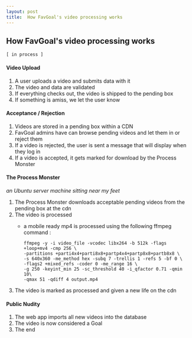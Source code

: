 ```yaml
---
layout: post
title:  How FavGoal's video processing works
---
```



## How FavGoal's video processing works
` [ in process ] `



#### Video Upload
1. A user uploads a video and submits data with it
2. The video and data are validated
3. If everything checks out, the video is shipped to the pending box
4. If something is amiss, we let the user know



#### Acceptance / Rejection
1. Videos are stored in a pending box within a CDN
2. FavGoal admins have can browse pending videos and let them in or reject them
3. If a video is rejected, the user is sent a message that will display when they log in
4. If a video is accepted, it gets marked for download by the Process Monster



#### The Process Monster
*an Ubuntu server machine sitting near my feet*

1. The Process Monster downloads acceptable pending videos from the pending box at the cdn
2. The video is processed
	+ a mobile ready mp4 is processed using the following ffmpeg command :
	          
	      ffmpeg -y -i video_file -vcodec libx264 -b 512k -flags +loop+mv4 -cmp 256 \
          -partitions +parti4x4+parti8x8+partp4x4+partp8x8+partb8x8 \
          -s 640x360 -me_method hex -subq 7 -trellis 1 -refs 5 -bf 0 \
          -flags2 +mixed_refs -coder 0 -me_range 16 \
          -g 250 -keyint_min 25 -sc_threshold 40 -i_qfactor 0.71 -qmin 10\
          -qmax 51 -qdiff 4 output.mp4
        
3. The video is marked as processed and given a new life on the cdn



#### Public Nudity
1. The web app imports all new videos into the database
2. The video is now considered a Goal
3. The end








